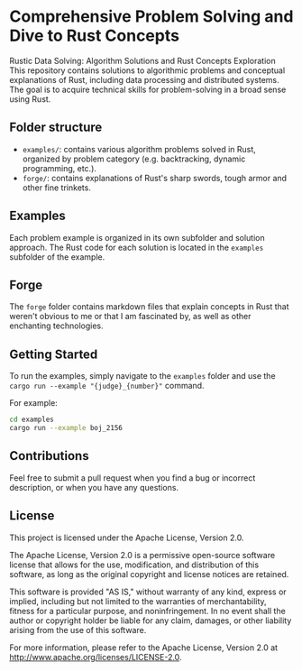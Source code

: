 # Comprehensive Problem Solving and Dive to Rust Concepts

Rustic Data Solving: Algorithm Solutions and Rust Concepts Exploration
This repository contains solutions to algorithmic problems and conceptual explanations of Rust,
including data processing and distributed systems.
The goal is to acquire technical skills for problem-solving in a broad sense using Rust.

## Folder structure

- `examples/`: contains various algorithm problems solved in Rust,
  organized by problem category (e.g. backtracking, dynamic programming, etc.).
- `forge/`: contains explanations of Rust's sharp swords, tough armor and other fine trinkets.

## Examples

Each problem example is organized in its own subfolder and solution approach.
The Rust code for each solution is located in the `examples` subfolder of the example.

## Forge

The `forge` folder contains markdown files that explain concepts in Rust
that weren't obvious to me or that I am fascinated by, as well as other enchanting technologies.

## Getting Started

To run the examples, simply navigate to the `examples` folder and use the   
`cargo run --example "{judge}_{number}"`
command.  

For example:
```bash
cd examples
cargo run --example boj_2156
```

## Contributions

Feel free to submit a pull request when you find a bug or incorrect description, or when you have any questions.

## License

This project is licensed under the Apache License, Version 2.0.

The Apache License, Version 2.0 is a permissive open-source software license that allows for the use,
modification, and distribution of this software, as long as the original copyright and license notices are retained.

This software is provided "AS IS," without warranty of any kind, express or implied,
including but not limited to the warranties of merchantability, fitness for a particular purpose,
and noninfringement. In no event shall the author or copyright holder be liable for any claim,
damages, or other liability arising from the use of this software.

For more information, please refer to the Apache License,
Version 2.0 at http://www.apache.org/licenses/LICENSE-2.0.
